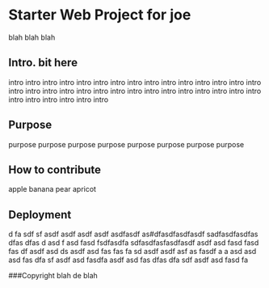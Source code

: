 # Starter Web Project for joe
blah blah blah

## Intro. bit here
intro intro intro 
intro intro intro intro intro intro 
intro intro intro intro intro intro intro intro intro 
intro intro intro intro intro intro intro intro intro intro intro intro intro intro intro intro intro intro 

## Purpose
purpose 
purpose 
purpose 
purpose 
purpose 
purpose 
purpose 
purpose 

## How to contribute
apple banana pear apricot

## Deployment
d fa sdf sf asdf asdf asdf asdf asdfasdf as#dfasdfasdfasdf
sadfasdfasdfas
dfas
dfas
d asd
f asd
fasd
fsdfasdfa
sdfasdfasfasdfasdf asdf asd fasd fasd fas df asdf asd
ds asdf asd fas fas fa sd asdf asdf asf as fasdf a
a asd asd asd fas dfa sf asdf asd fasdfa
 asdf asd fas dfas dfa sdf asdf asd fasd fa

 ###Copyright
 blah de blah
